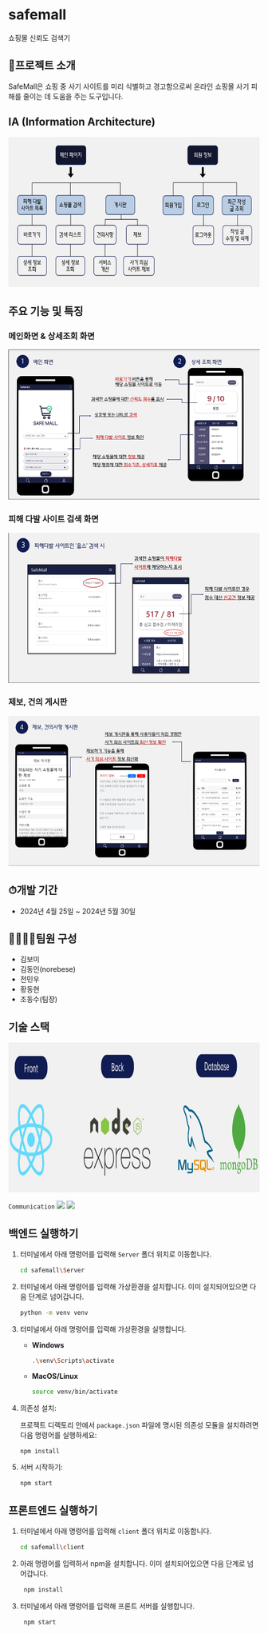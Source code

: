 # safemall
쇼핑몰 신뢰도 검색기

## 🎣프로젝트 소개
SafeMall은 쇼핑 중 사기 사이트를 미리 식별하고 경고함으로써 온라인 쇼핑몰 사기 피해를 줄이는 데 도움을 주는 도구입니다.

## IA (Information Architecture)
<img src="https://github.com/norebese/safemall/blob/master/sample/readmeimg/IA.jpeg" height="300">

## 주요 기능 및 특징
### 메인화면 & 상세조회 화면
<img src="https://github.com/norebese/safemall/blob/master/sample/readmeimg/main.jpeg" height="300">

### 피해 다발 사이트 검색 화면
<img src="https://github.com/norebese/safemall/blob/master/sample/readmeimg/search1.jpeg" height="300">

### 제보, 건의 게시판
<img src="https://github.com/norebese/safemall/blob/master/sample/readmeimg/report.jpeg" height="300">

## ⏱개발 기간
 * 2024년 4월 25일 ~ 2024년 5월 30일

## 👨‍👨‍👦‍👦팀원 구성
* 김보미
* 김동인(norebese)
* 전민우
* 황동현
* 조동수(팀장)


## 기술 스택
<img src="https://github.com/norebese/safemall/blob/master/sample/readmeimg/tools.jpeg" height="300">

`Communication`
<img src="https://img.shields.io/badge/notion-000000?style=flat-square&logo=notion&logoColor=white">
<img src="https://img.shields.io/badge/github-181717?style=flat-square&logo=github&logoColor=white">

## 백엔드 실행하기

1. 터미널에서 아래 명령어를 입력해 `Server` 폴더 위치로 이동합니다.

    ```bash
    cd safemall\Server
    ```

2. 터미널에서 아래 명령어를 입력해 가상환경을 설치합니다. 이미 설치되어있으면 다음 단계로 넘어갑니다.

    ```bash
    python -m venv venv
    ```

3. 터미널에서 아래 명령어를 입력해 가상환경을 실행합니다.

    - **Windows**

        ```bash
        .\venv\Scripts\activate
        ```

    - **MacOS/Linux**

        ```bash
        source venv/bin/activate
        ```

4. 의존성 설치:

   프로젝트 디렉토리 안에서 `package.json` 파일에 명시된 의존성 모듈을 설치하려면 다음 명령어를 실행하세요:

    ```bash
    npm install
    ```

5. 서버 시작하기:

    ```bash
    npm start
    ```

## 프론트엔드 실행하기

1. 터미널에서 아래 명령어를 입력해 `client` 폴더 위치로 이동합니다.

    ```bash
    cd safemall\client
    ```
2. 아래 명령어를 입력하서 npm을 설치합니다. 이미 설치되어있으면 다음 단계로 넘어갑니다.

   ```bash
    npm install
    ```
3. 터미널에서 아래 명령어를 입력해 프론트 서버를 실행합니다.

   ```bash
    npm start
    ```
